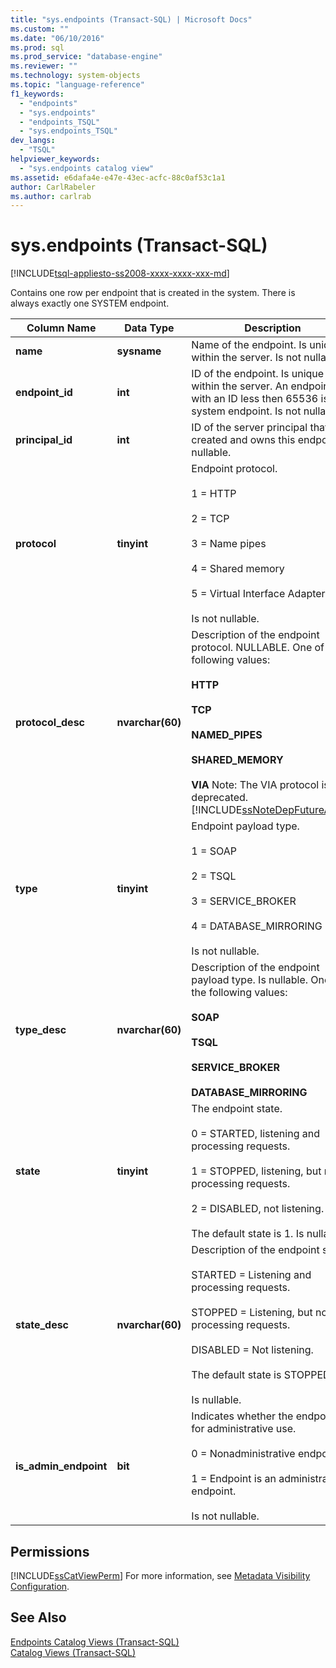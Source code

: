 ```yaml
---
title: "sys.endpoints (Transact-SQL) | Microsoft Docs"
ms.custom: ""
ms.date: "06/10/2016"
ms.prod: sql
ms.prod_service: "database-engine"
ms.reviewer: ""
ms.technology: system-objects
ms.topic: "language-reference"
f1_keywords: 
  - "endpoints"
  - "sys.endpoints"
  - "endpoints_TSQL"
  - "sys.endpoints_TSQL"
dev_langs: 
  - "TSQL"
helpviewer_keywords: 
  - "sys.endpoints catalog view"
ms.assetid: e6dafa4e-e47e-43ec-acfc-88c0af53c1a1
author: CarlRabeler
ms.author: carlrab
---
```

# sys.endpoints (Transact-SQL)
[!INCLUDE[tsql-appliesto-ss2008-xxxx-xxxx-xxx-md](../../includes/applies-to-version/sqlserver.md)]

  Contains one row per endpoint that is created in the system. There is always exactly one SYSTEM endpoint.  
  
|Column Name|Data Type|Description|  
|-----------------|---------------|-----------------|  
|**name**|**sysname**|Name of the endpoint. Is unique within the server. Is not nullable.|  
|**endpoint_id**|**int**|ID of the endpoint. Is unique within the server. An endpoint with an ID less then 65536 is a system endpoint. Is not nullable.|  
|**principal_id**|**int**|ID of the server principal that created and owns this endpoint. Is nullable.|  
|**protocol**|**tinyint**|Endpoint protocol.<br /><br /> 1 = HTTP<br /><br /> 2 = TCP<br /><br /> 3 = Name pipes<br /><br /> 4 = Shared memory<br /><br /> 5 = Virtual Interface Adapter (VIA)<br /><br /> Is not nullable.|  
|**protocol_desc**|**nvarchar(60)**|Description of the endpoint protocol. NULLABLE. One of the following values:<br /><br /> **HTTP**<br /><br /> **TCP**<br /><br /> **NAMED_PIPES**<br /><br /> **SHARED_MEMORY**<br /><br /> **VIA** Note: The VIA protocol is deprecated. [!INCLUDE[ssNoteDepFutureAvoid](../../includes/ssnotedepfutureavoid-md.md)]|  
|**type**|**tinyint**|Endpoint payload type.<br /><br /> 1 = SOAP<br /><br /> 2 = TSQL<br /><br /> 3 = SERVICE_BROKER<br /><br /> 4 = DATABASE_MIRRORING<br /><br /> Is not nullable.|  
|**type_desc**|**nvarchar(60)**|Description of the endpoint payload type. Is nullable. One of the following values:<br /><br /> **SOAP**<br /><br /> **TSQL**<br /><br /> **SERVICE_BROKER**<br /><br /> **DATABASE_MIRRORING**|  
|**state**|**tinyint**|The endpoint state.<br /><br /> 0 = STARTED, listening and processing requests.<br /><br /> 1 = STOPPED, listening, but not processing requests.<br /><br /> 2 = DISABLED, not listening.<br /><br /> The default state is 1. Is nullable.|  
|**state_desc**|**nvarchar(60)**|Description of the endpoint state.<br /><br /> STARTED = Listening and processing requests.<br /><br /> STOPPED = Listening, but not processing requests.<br /><br /> DISABLED = Not listening.<br /><br /> The default state is STOPPED.<br /><br /> Is nullable.|  
|**is_admin_endpoint**|**bit**|Indicates whether the endpoint is for administrative use.<br /><br /> 0 = Nonadministrative endpoint.<br /><br /> 1 = Endpoint is an administrative endpoint.<br /><br /> Is not nullable.|  
  
## Permissions  
 [!INCLUDE[ssCatViewPerm](../../includes/sscatviewperm-md.md)] For more information, see [Metadata Visibility Configuration](../../relational-databases/security/metadata-visibility-configuration.md).  
  
## See Also  
 [Endpoints Catalog Views &#40;Transact-SQL&#41;](../../relational-databases/system-catalog-views/endpoints-catalog-views-transact-sql.md)   
 [Catalog Views &#40;Transact-SQL&#41;](../../relational-databases/system-catalog-views/catalog-views-transact-sql.md)  
  
  
